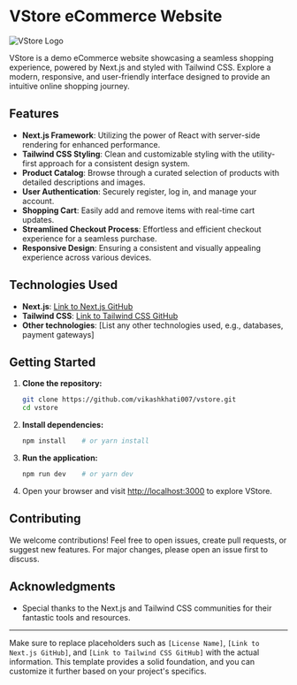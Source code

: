 # VStore eCommerce Website

![VStore Logo](link_to_logo.png)

VStore is a demo eCommerce website showcasing a seamless shopping experience, powered by Next.js and styled with Tailwind CSS. Explore a modern, responsive, and user-friendly interface designed to provide an intuitive online shopping journey.

## Features

- **Next.js Framework**: Utilizing the power of React with server-side rendering for enhanced performance.
- **Tailwind CSS Styling**: Clean and customizable styling with the utility-first approach for a consistent design system.
- **Product Catalog**: Browse through a curated selection of products with detailed descriptions and images.
- **User Authentication**: Securely register, log in, and manage your account.
- **Shopping Cart**: Easily add and remove items with real-time cart updates.
- **Streamlined Checkout Process**: Effortless and efficient checkout experience for a seamless purchase.
- **Responsive Design**: Ensuring a consistent and visually appealing experience across various devices.

## Technologies Used

- **Next.js**: [Link to Next.js GitHub](https://github.com/vercel/next.js/)
- **Tailwind CSS**: [Link to Tailwind CSS GitHub](https://github.com/tailwindlabs/tailwindcss)
- **Other technologies**: [List any other technologies used, e.g., databases, payment gateways]

## Getting Started

1. **Clone the repository:**
   ```bash
   git clone https://github.com/vikashkhati007/vstore.git
   cd vstore
   ```

2. **Install dependencies:**
   ```bash
   npm install    # or yarn install
   ```

3. **Run the application:**
   ```bash
   npm run dev    # or yarn dev
   ```

4. Open your browser and visit [http://localhost:3000](http://localhost:3000) to explore VStore.

## Contributing

We welcome contributions! Feel free to open issues, create pull requests, or suggest new features. For major changes, please open an issue first to discuss.

## Acknowledgments

- Special thanks to the Next.js and Tailwind CSS communities for their fantastic tools and resources.

---

Make sure to replace placeholders such as `[License Name]`, `[Link to Next.js GitHub]`, and `[Link to Tailwind CSS GitHub]` with the actual information. This template provides a solid foundation, and you can customize it further based on your project's specifics.
